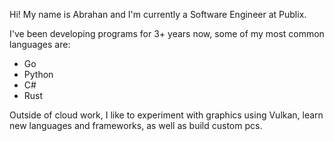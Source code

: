 Hi! 
My name is Abrahan and I'm currently a Software Engineer at Publix.


I've been developing programs for 3+ years now, some of my most common languages are:
- Go
- Python
- C#
- Rust

Outside of cloud work, I like to experiment with graphics using Vulkan, learn new languages and frameworks, as well as build custom pcs.
